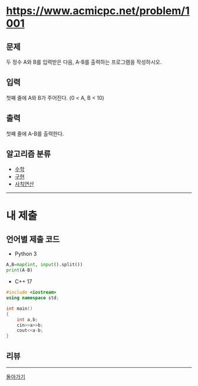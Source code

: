 # https://www.acmicpc.net/problem/1001


## 문제

두 정수 A와 B를 입력받은 다음, A-B를 출력하는 프로그램을 작성하시오.

## 입력

첫째 줄에 A와 B가 주어진다. (0 < A, B < 10)

## 출력

첫째 줄에 A-B를 출력한다.

## 알고리즘 분류

- [수학](https://www.acmicpc.net/problem/tag/124)
- [구현](https://www.acmicpc.net/problem/tag/102)
- [사칙연산](https://www.acmicpc.net/problem/tag/121)

---
# 내 제출

## 언어별 제출 코드

- Python 3
``` python
A,B=map(int, input().split())
print(A-B)
```

- C++ 17
```c++
#include <iostream>
using namespace std;

int main()
{
    int a,b;
    cin>>a>>b;
    cout<<a-b;
}
```

## 리뷰




---
[돌아가기](../Step.md)